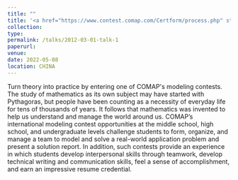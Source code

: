 ```yaml
---
title: ""
title: '<a href="https://www.contest.comap.com/Certform/process.php" style="color: teal;">1. International-level: The Mathematical Contest in Modeling and The Interdisciplinary Contest in Modeling (MCM/ICM) Finalist (top 2%) </a>'
collection: 
type:
permalink: /talks/2012-03-01-talk-1
paperurl: 
venue: 
date: 2022-05-08
location: CHINA
---
```

Turn theory into practice by entering one of COMAP's modeling contests. The study of mathematics as its own subject may have started with Pythagoras, but people have been counting as a necessity of everyday life for tens of thousands of years. It follows that mathematics was invented to help us understand and manage the world around us.
COMAP’s international modeling contest opportunities at the middle school, high school, and undergraduate levels challenge students to form, organize, and manage a team to model and solve a real-world application problem and present a solution report. In addition, such contests provide an experience in which students develop interpersonal skills through teamwork, develop technical writing and communication skills, feel a sense of accomplishment, and earn an impressive resume credential.
